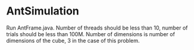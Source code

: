 AntSimulation
=============
Run AntFrame.java. Number of threads should be less than 10, number of trials should be less than 100M. Number of dimensions is number of dimensions of the cube, 3 in the case of this problem.

